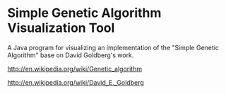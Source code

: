 Simple Genetic Algorithm Visualization Tool
=================

A Java program for visualizing an implementation of the "Simple Genetic Algorithm" base on David Goldberg's work.

http://en.wikipedia.org/wiki/Genetic_algorithm

http://en.wikipedia.org/wiki/David_E._Goldberg